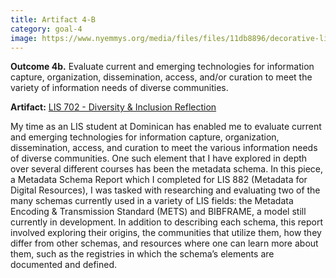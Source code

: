 ```yaml
---
title: Artifact 4-B
category: goal-4
image: https://www.nyemmys.org/media/files/files/11db8896/decorative-line-break-29.png
---
```


**Outcome 4b.** Evaluate current and emerging technologies for information capture, organization, 
dissemination, access, and/or curation to meet the variety of information needs of diverse communities.

**Artifact:** [LIS 702 - Diversity & Inclusion Reflection](https://docs.google.com/document/d/1zVEr1DiLGJzUGcWXpGsBmRtWLO7N5Dv3pjQglazZPzI/edit?usp=sharing)

My time as an LIS student at Dominican has enabled me to evaluate current and emerging technologies for information capture, organization, dissemination, access, and curation to meet the various information needs of diverse communities. One such element that I have explored in depth over several different courses has been the metadata schema. In this piece, a Metadata Schema Report which I completed for LIS 882 (Metadata for Digital Resources), I was tasked with researching and evaluating two of the many schemas currently used in a variety of LIS fields: the Metadata Encoding & Transmission Standard (METS) and BIBFRAME, a model still currently in development. In addition to describing each schema, this report involved exploring their origins, the communities that utilize them, how they differ from other schemas, and resources where one can learn more about them, such as the registries in which the schema’s elements are documented and defined.